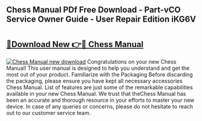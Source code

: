 ## Chess Manual PDf Free Download - Part-vCO Service Owner Guide - User Repair Edition iKG6V

# <h2><a href="http://bc12228.oget.top/?id=Chess+Manual">🔗Download New 👉🔴 Chess Manual</a></h2>

[![Chess Manual new download](https://i.imgur.com/5g1atiW.png)](http://bc12228.oget.top/?id=Chess+Manual)
Congratulations on your new Chess Manual! This user manual is designed to help you understand and get the most out of your product. Familiarize with the Packaging Before discarding the packaging, please ensure you have kept all necessary accessories Chess Manual. List of features are just some of the remarkable capabilities available in your new Chess Manual. We trust that theChess Manual has been an accurate and thorough resource in your efforts to master your new device. In case of any queries or concerns, please do not hesitate to reach out to our customer service team.
